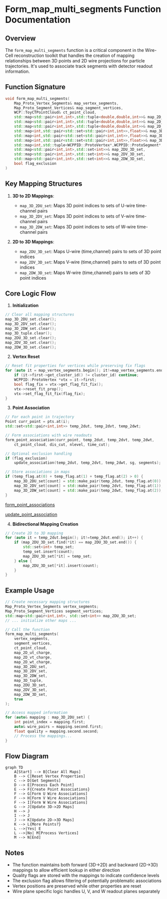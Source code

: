 # Form_map_multi_segments Function Documentation

## Overview
The `form_map_multi_segments` function is a critical component in the Wire-Cell reconstruction toolkit that handles the creation of mapping relationships between 3D points and 2D wire projections for particle trajectories. It's used to associate track segments with detector readout information.

## Function Signature
```cpp
void form_map_multi_segments(
    Map_Proto_Vertex_Segments& map_vertex_segments,
    Map_Proto_Segment_Vertices& map_segment_vertices,
    WCP::ToyCTPointCloud& ct_point_cloud,
    std::map<std::pair<int,int>,std::tuple<double,double,int>>& map_2D_ut_charge,
    std::map<std::pair<int,int>,std::tuple<double,double,int>>& map_2D_vt_charge,
    std::map<std::pair<int,int>,std::tuple<double,double,int>>& map_2D_wt_charge,
    std::map<int,std::pair<std::set<std::pair<int,int>>,float>>& map_3D_2DU_set,
    std::map<int,std::pair<std::set<std::pair<int,int>>,float>>& map_3D_2DV_set,
    std::map<int,std::pair<std::set<std::pair<int,int>>,float>>& map_3D_2DW_set,
    std::map<int,std::tuple<WCPPID::ProtoVertex*,WCPPID::ProtoSegment*,int>>& map_3D_tuple,
    std::map<std::pair<int,int>,std::set<int>>& map_2DU_3D_set,
    std::map<std::pair<int,int>,std::set<int>>& map_2DV_3D_set,
    std::map<std::pair<int,int>,std::set<int>>& map_2DW_3D_set,
    bool flag_exclusion
)
```

## Key Mapping Structures

1. **3D to 2D Mappings**:
   - `map_3D_2DU_set`: Maps 3D point indices to sets of U-wire time-channel pairs
   - `map_3D_2DV_set`: Maps 3D point indices to sets of V-wire time-channel pairs  
   - `map_3D_2DW_set`: Maps 3D point indices to sets of W-wire time-channel pairs

2. **2D to 3D Mappings**:
   - `map_2DU_3D_set`: Maps U-wire (time,channel) pairs to sets of 3D point indices
   - `map_2DV_3D_set`: Maps V-wire (time,channel) pairs to sets of 3D point indices
   - `map_2DW_3D_set`: Maps W-wire (time,channel) pairs to sets of 3D point indices

## Core Logic Flow

1. **Initialization**
```cpp
// Clear all mapping structures
map_3D_2DU_set.clear();
map_3D_2DV_set.clear();
map_3D_2DW_set.clear();
map_3D_tuple.clear();
map_2DU_3D_set.clear();
map_2DV_3D_set.clear();
map_2DW_3D_set.clear();
```

2. **Vertex Reset**
```cpp
// Reset fit properties for vertices while preserving fix flags
for (auto it = map_vertex_segments.begin(); it!=map_vertex_segments.end(); it++) {
    if (it->first->get_cluster_id() != cluster_id) continue;
    WCPPID::ProtoVertex *vtx = it->first;
    bool flag_fix = vtx->get_flag_fit_fix();
    vtx->reset_fit_prop();
    vtx->set_flag_fit_fix(flag_fix);
}
```

3. **Point Association**  
```cpp
// For each point in trajectory
Point curr_point = pts.at(i);
std::set<std::pair<int,int>> temp_2dut, temp_2dvt, temp_2dwt;

// Form associations with wire readouts
form_point_association(curr_point, temp_2dut, temp_2dvt, temp_2dwt, 
    ct_point_cloud, dis_cut, nlevel, time_cut);

// Optional exclusion handling
if (flag_exclusion)
    update_association(temp_2dut, temp_2dvt, temp_2dwt, sg, segments);

// Store associations in maps
if (temp_flag.at(0) + temp_flag.at(1) + temp_flag.at(2) > 0) {
    map_3D_2DU_set[count] = std::make_pair(temp_2dut, temp_flag.at(0));
    map_3D_2DV_set[count] = std::make_pair(temp_2dvt, temp_flag.at(1));
    map_3D_2DW_set[count] = std::make_pair(temp_2dwt, temp_flag.at(2));
}
```

[form_point_associations](./form_point_association.md)

[update_point_association](./update_association.md)

4. **Bidirectional Mapping Creation**
```cpp
// Create 2D to 3D mapping
for (auto it = temp_2dut.begin(); it!=temp_2dut.end(); it++) {
    if (map_2DU_3D_set.find(*it) == map_2DU_3D_set.end()) {
        std::set<int> temp_set;
        temp_set.insert(count);
        map_2DU_3D_set[*it] = temp_set;
    } else {
        map_2DU_3D_set[*it].insert(count);
    }
}
```

## Example Usage

```cpp
// Create necessary mapping structures
Map_Proto_Vertex_Segments vertex_segments;
Map_Proto_Segment_Vertices segment_vertices;
std::map<std::pair<int,int>, std::set<int>> map_2DU_3D_set;
// ... initialize other maps ...

// Call the function
form_map_multi_segments(
    vertex_segments,
    segment_vertices,
    ct_point_cloud,
    map_2D_ut_charge,
    map_2D_vt_charge,
    map_2D_wt_charge,
    map_3D_2DU_set,
    map_3D_2DV_set,
    map_3D_2DW_set,
    map_3D_tuple,
    map_2DU_3D_set,
    map_2DV_3D_set,
    map_2DW_3D_set,
    true
);

// Access mapped information
for (auto& mapping : map_3D_2DU_set) {
    int point_index = mapping.first;
    auto& wire_pairs = mapping.second.first;
    float quality = mapping.second.second;
    // Process the mappings...
}
```

## Flow Diagram

```mermaid
graph TD
    A[Start] --> B[Clear All Maps]
    B --> C[Reset Vertex Properties]
    C --> D[Get Segments]
    D --> E[Process Each Point]
    E --> F{Create Point Associations}
    F --> G[Form U Wire Associations]
    F --> H[Form V Wire Associations]
    F --> I[Form W Wire Associations]
    G --> J[Update 3D->2D Maps]
    H --> J
    I --> J
    J --> K[Update 2D->3D Maps]
    K --> L{More Points?}
    L -->|Yes| E
    L -->|No| M[Process Vertices]
    M --> N[End]
```

## Notes

- The function maintains both forward (3D->2D) and backward (2D->3D) mappings to allow efficient lookup in either direction
- Quality flags are stored with the mappings to indicate confidence levels
- The exclusion flag allows filtering of potentially problematic associations
- Vertex positions are preserved while other properties are reset
- Wire plane specific logic handles U, V, and W readout planes separately